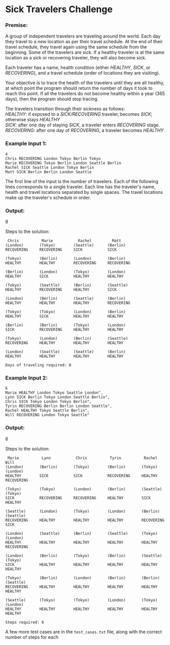 # Sick Travelers Challenge
### Premise:

A group of independent travelers are traveling around the world. Each day they travel to a new location as per their travel schedule. At the end of their travel schedule, they travel again using the same schedule from the beginning. Some of the travelers are sick. If a healthy traveler is at the same location as a sick or recovering traveler, they will also become sick.

Each traveler has a name, health condition (either *HEALTHY*, *SICK*, or *RECOVERING*), and a travel schedule (order of locations they are visiting).

Your objective is to trace the health of the travelers until they are all healthy, at which point the program should return the number of days it took to reach this point. If all the travelers do not become healthy within a year (365 days), then the program should stop tracing. 

The travelers transition through their sickness as follows:  
*HEALTHY*: if exposed to a *SICK/RECOVERING* traveler, becomes *SICK*; otherwise stays *HEALTHY*  
*SICK*: after one day of staying *SICK*, a traveler enters *RECOVERING* stage. 
*RECOVERING*: after one day of *RECOVERING*, a traveler becomes *HEALTHY*  

### Example Input 1:
```
4
Chris RECOVERING London Tokyo Berlin Tokyo
Marie RECOVERING Tokyo Berlin London Seattle Berlin
Rachel SICK Seattle London Tokyo Berlin
Matt SICK Berlin Berlin London Seattle
```
The first line of the input is the number of travelers. Each of the following lines corresponds to a single traveler. Each line has the traveler's name, health and travel locations separated by single spaces. The travel locations make up the traveler's schedule in order.

### Output:  

8

Steps to the solution:
```
 Chris          Marie           Rachel         Matt           
(London)       (Tokyo)        (Seattle)      (Berlin)       
RECOVERING     RECOVERING     SICK           SICK           

(Tokyo)        (Berlin)       (London)       (Berlin)       
HEALTHY        HEALTHY        RECOVERING     RECOVERING     

(Berlin)       (London)       (Tokyo)        (London)       
HEALTHY        SICK           HEALTHY        HEALTHY        

(Tokyo)        (Seattle)      (Berlin)       (Seattle)      
HEALTHY        RECOVERING     HEALTHY        SICK           

(London)       (Berlin)       (Seattle)      (Berlin)       
HEALTHY        HEALTHY        HEALTHY        RECOVERING     

(Tokyo)        (Tokyo)        (London)       (Berlin)       
HEALTHY        SICK           HEALTHY        HEALTHY        

(Berlin)       (Berlin)       (Tokyo)        (London)       
SICK           RECOVERING     HEALTHY        HEALTHY        

(Tokyo)        (London)       (Berlin)       (Seattle)      
RECOVERING     HEALTHY        HEALTHY        HEALTHY        

(London)       (Seattle)      (Seattle)      (Berlin)       
HEALTHY        HEALTHY        HEALTHY        HEALTHY              

Days of traveling required: 8
```




### Example Input 2:

```
6
Marie HEALTHY London Tokyo Seattle London",
Lynn SICK Berlin Tokyo London Seattle Berlin",
Chris SICK Tokyo London Tokyo Berlin",
Tyrin RECOVERING Berlin Berlin London Seattle",
Rachel HEALTHY Tokyo Seattle Berlin",
Will RECOVERING London Tokyo Seattle"
```

### Output: 

6

Steps to the solution:
```
 Marie          Lynn           Chris          Tyrin          Rachel         Will          
(London)       (Berlin)       (Tokyo)        (Berlin)       (Tokyo)        (London)       
HEALTHY        SICK           SICK           RECOVERING     HEALTHY        RECOVERING     

(Tokyo)        (Tokyo)        (London)       (Berlin)       (Seattle)      (Tokyo)        
SICK           RECOVERING     RECOVERING     HEALTHY        SICK           HEALTHY        

(Seattle)      (London)       (Tokyo)        (London)       (Berlin)       (Seattle)      
RECOVERING     HEALTHY        HEALTHY        HEALTHY        RECOVERING     SICK           

(London)       (Seattle)      (Berlin)       (Seattle)      (Tokyo)        (London)       
HEALTHY        HEALTHY        HEALTHY        HEALTHY        HEALTHY        RECOVERING     

(London)       (Berlin)       (Tokyo)        (Berlin)       (Seattle)      (Tokyo)        
SICK           HEALTHY        HEALTHY        HEALTHY        HEALTHY        HEALTHY        

(Tokyo)        (Berlin)       (London)       (Berlin)       (Berlin)       (Seattle)      
RECOVERING     HEALTHY        HEALTHY        HEALTHY        HEALTHY        HEALTHY        

(Seattle)      (Tokyo)        (Tokyo)        (London)       (Tokyo)        (London)       
HEALTHY        HEALTHY        HEALTHY        HEALTHY        HEALTHY        HEALTHY

Steps required: 6
```

A few more test cases are in the `test_cases.txt` file, along with the correct number of steps for each
